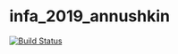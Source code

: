 # infa_2019_annushkin



[![Build Status](https://travis-ci.com/Annushkin/infa_2019_annushkin.svg?branch=master)](https://travis-ci.com/Annushkin/infa_2019_annushkin)
